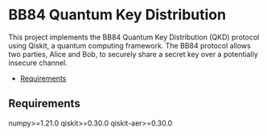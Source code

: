 # BB84 Quantum Key Distribution

This project implements the BB84 Quantum Key Distribution (QKD) protocol using Qiskit, a quantum computing framework. The BB84 protocol allows two parties, Alice and Bob, to securely share a secret key over a potentially insecure channel.


- [Requirements](#requirements)


## Requirements

numpy>=1.21.0
qiskit>=0.30.0
qiskit-aer>=0.30.0


 
